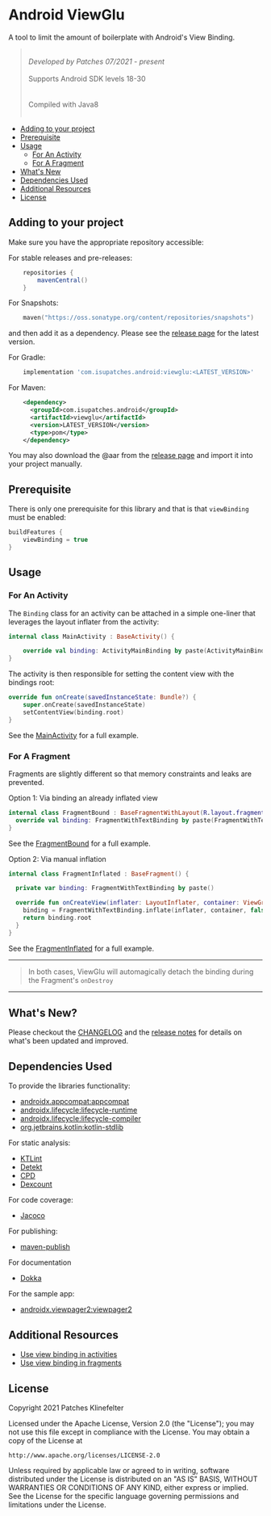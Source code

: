# Android ViewGlu

A tool to limit the amount of boilerplate with Android's View Binding.

> <br/>*Developed by Patches 07/2021 - present* <br/>
> <br/>Supports Android SDK levels 18-30<br/><br/>
> <br/>Compiled with Java8<br/><br/>

- [Adding to your project](#adding-to-your-project)
- [Prerequisite](#prerequisite)
- [Usage](#usage)
    - [For An Activity](#for-an-activity)
    - [For A Fragment](#for-a-fragment)
- [What's New](#whats-new)
- [Dependencies Used](#dependencies-used)
- [Additional Resources](#additional-resources)
- [License](#license)

## Adding to your project

Make sure you have the appropriate repository accessible:

For stable releases and pre-releases:

```groovy
    repositories {
        mavenCentral()
    }
```

For Snapshots:

```kotlin
    maven("https://oss.sonatype.org/content/repositories/snapshots")
```

and then add it as a dependency. Please see the [release page](https://github.com/isupatches/android-viewglu/releases) for the latest version.

For Gradle:

```groovy
    implementation 'com.isupatches.android:viewglu:<LATEST_VERSION>'
```

For Maven:

```xml
    <dependency>
      <groupId>com.isupatches.android</groupId>
      <artifactId>viewglu</artifactId>
      <version>LATEST_VERSION</version>
      <type>pom</type>
    </dependency>
```

You may also download the @aar from the [release page](https://github.com/isupatches/android-viewglu/releases) and import it into your project manually. 

## Prerequisite

There is only one prerequisite for this library and that is that `viewBinding` must be enabled: 

```kotlin
buildFeatures {
    viewBinding = true
}
```

## Usage

### For An Activity

The `Binding` class for an activity can be attached in a simple one-liner that leverages the layout inflater from the activity:

```kotlin
internal class MainActivity : BaseActivity() {

    override val binding: ActivityMainBinding by paste(ActivityMainBinding::inflate)
}
```

The activity is then responsible for setting the content view with the bindings root:

```kotlin
override fun onCreate(savedInstanceState: Bundle?) {
    super.onCreate(savedInstanceState)
    setContentView(binding.root)
}
```

See the [MainActivity](/app/src/main/java/com/isupatches/android/viewglu/sample/MainActivity.kt) for a full example.

### For A Fragment

Fragments are slightly different so that memory constraints and leaks are prevented.

Option 1: Via binding an already inflated view

```Kotlin
internal class FragmentBound : BaseFragmentWithLayout(R.layout.fragment_with_text) {
  override val binding: FragmentWithTextBinding by paste(FragmentWithTextBinding::bind)
}
```

See the [FragmentBound](/app/src/main/java/com/isupatches/android/viewglu/sample/FragmentBound.kt) for a full example.

Option 2: Via manual inflation

```Kotlin
internal class FragmentInflated : BaseFragment() {

  private var binding: FragmentWithTextBinding by paste()

  override fun onCreateView(inflater: LayoutInflater, container: ViewGroup?, savedInstanceState: Bundle?): View {
    binding = FragmentWithTextBinding.inflate(inflater, container, false)
    return binding.root
  }
}
```

See the [FragmentInflated](/app/src/main/java/com/isupatches/android/viewglu/sample/FragmentInflated.kt) for a full example.

---
> In both cases, ViewGlu will automagically detach the binding during the Fragment's `onDestroy`
---

## What's New?

Please checkout the [CHANGELOG](CHANGELOG.md) and the [release notes](https://github.com/isuPatches/android-viewglu/releases) for details on what's been updated and improved.

## Dependencies Used

To provide the libraries functionality:

- [androidx.appcompat:appcompat](https://developer.android.com/jetpack/androidx/releases/appcompat)
- [androidx.lifecycle:lifecycle-runtime](https://developer.android.com/jetpack/androidx/releases/lifecycle)
- [androidx.lifecycle:lifecycle-compiler](https://developer.android.com/jetpack/androidx/releases/lifecycle)
- [org.jetbrains.kotlin:kotlin-stdlib](https://kotlinlang.org/api/latest/jvm/stdlib/)

For static analysis:

- [KTLint](https://github.com/pinterest/ktlint)
- [Detekt](https://github.com/detekt/detekt)
- [CPD](https://github.com/aaschmid/gradle-cpd-plugin)
- [Dexcount](https://github.com/KeepSafe/dexcount-gradle-plugin)

For code coverage:

- [Jacoco](https://github.com/jacoco/jacoco)

For publishing:

- [maven-publish](https://docs.gradle.org/current/userguide/publishing_maven.html)

For documentation

- [Dokka](https://github.com/Kotlin/dokka)

For the sample app:

- [androidx.viewpager2:viewpager2](https://developer.android.com/jetpack/androidx/releases/viewpager2)

## Additional Resources

- [Use view binding in activities](https://developer.android.com/topic/libraries/view-binding#activities)
- [Use view binding in fragments](https://developer.android.com/topic/libraries/view-binding#fragments)

## License

Copyright 2021 Patches Klinefelter

Licensed under the Apache License, Version 2.0 (the "License"); you may not use this file except in
compliance with the License. You may obtain a copy of the License at

    http://www.apache.org/licenses/LICENSE-2.0

Unless required by applicable law or agreed to in writing, software distributed under the License
is distributed on an "AS IS" BASIS, WITHOUT WARRANTIES OR CONDITIONS OF ANY KIND, either express
or implied. See the License for the specific language governing permissions and limitations under
the License.

